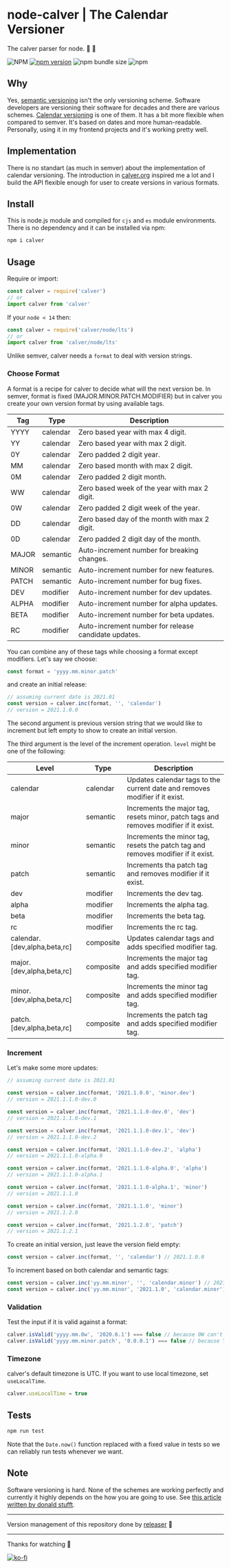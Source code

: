 # node-calver | The Calendar Versioner
The calver parser for node. 📆 🚀

![NPM](https://img.shields.io/npm/l/calver)
[![npm version](https://badge.fury.io/js/calver.svg)](https://badge.fury.io/js/calver)
![npm bundle size](https://img.shields.io/bundlephobia/min/calver)
![npm](https://img.shields.io/npm/dy/calver)

## Why
Yes, [semantic versioning](https://semver.org/) isn't the only versioning scheme. Software developers are versioning their software for decades and there are various schemes. [Calendar versioning](https://calver.org/) is one of them. It has a bit more flexible when compared to semver. It's based on dates and more human-readable. Personally, using it in my frontend projects and it's working pretty well.

## Implementation
There is no standart (as much in semver) about the implementation of calendar versioning. The introduction in [calver.org](https://calver.org/) inspired me a lot and I build the API flexible enough for user to create versions in various formats.

## Install
This is node.js module and compiled for `cjs` and `es` module environments. There is no dependency and it can be installed via npm:
```sh
npm i calver
```

## Usage
Require or import:
```js
const calver = require('calver')
// or
import calver from 'calver'
```
If your `node < 14` then:
```js
const calver = require('calver/node/lts')
// or
import calver from 'calver/node/lts'
```

Unlike semver, calver needs a `format` to deal with version strings. 

### Choose Format
A format is a recipe for calver to decide what will the next version be. In semver, format is fixed (MAJOR.MINOR.PATCH.MODIFIER) but in calver you create your own version format by using available tags.

| Tag       | Type      | Description |
| ---       | ---       | --- |
| YYYY      | calendar  | Zero based year with max 4 digit. |
| YY        | calendar  | Zero based year with max 2 digit. |
| 0Y        | calendar  | Zero padded 2 digit year. |
| MM        | calendar  | Zero based month with max 2 digit. |
| 0M        | calendar  | Zero padded 2 digit month. |
| WW        | calendar  | Zero based week of the year with max 2 digit. |
| 0W        | calendar  | Zero padded 2 digit week of the year. |
| DD        | calendar  | Zero based day of the month with max 2 digit. |
| 0D        | calendar  | Zero padded 2 digit day of the month. |
| MAJOR     | semantic  | Auto-increment number for breaking changes. |
| MINOR     | semantic  | Auto-increment number for new features. |
| PATCH     | semantic  | Auto-increment number for bug fixes. |
| DEV       | modifier  | Auto-increment number for dev updates. |
| ALPHA     | modifier  | Auto-increment number for alpha updates. |
| BETA      | modifier  | Auto-increment number for beta updates. |
| RC        | modifier  | Auto-increment number for release candidate updates. |

You can combine any of these tags while choosing a format except modifiers. Let's say we choose:
```js
const format = 'yyyy.mm.minor.patch'
```
and create an initial release:
```js
// assuming current date is 2021.01
const version = calver.inc(format, '', 'calendar')
// version = 2021.1.0.0
```
The second argument is previous version string that we would like to increment but left empty to show to create an initial version.

The third argument is the level of the increment operation. `level` might be one of the following:

| Level                         | Type      | Description |
| ---                           | ---       | --- |
| calendar                      | calendar  | Updates calendar tags to the current date and removes modifier if it exist. |
| major                         | semantic  | Increments the major tag, resets minor, patch tags and removes modifier if it exist. |
| minor                         | semantic  | Increments the minor tag, resets the patch tag and removes modifier if it exist. |
| patch                         | semantic  | Increments tha patch tag and removes modifier if it exist. |
| dev                           | modifier  | Increments the dev tag. |
| alpha                         | modifier  | Increments the alpha tag. |
| beta                          | modifier  | Increments the beta tag. |
| rc                            | modifier  | Increments the rc tag. |
| calendar.[dev,alpha,beta,rc]  | composite | Updates calendar tags and adds specified modifier tag. |
| major.[dev,alpha,beta,rc]     | composite | Increments the major tag and adds specified modifier tag. |
| minor.[dev,alpha,beta,rc]     | composite | Increments the minor tag and adds specified modifier tag. |
| patch.[dev,alpha,beta,rc]     | composite | Increments the patch tag and adds specified modifier tag. |

### Increment
Let's make some more updates:
```js
// assuming current date is 2021.01

const version = calver.inc(format, '2021.1.0.0', 'minor.dev')
// version = 2021.1.1.0-dev.0

const version = calver.inc(format, '2021.1.1.0-dev.0', 'dev')
// version = 2021.1.1.0-dev.1

const version = calver.inc(format, '2021.1.1.0-dev.1', 'dev')
// version = 2021.1.1.0-dev.2

const version = calver.inc(format, '2021.1.1.0-dev.2', 'alpha')
// version = 2021.1.1.0-alpha.0

const version = calver.inc(format, '2021.1.1.0-alpha.0', 'alpha')
// version = 2021.1.1.0-alpha.1

const version = calver.inc(format, '2021.1.1.0-alpha.1', 'minor')
// version = 2021.1.1.0

const version = calver.inc(format, '2021.1.1.0', 'minor')
// version = 2021.1.2.0

const version = calver.inc(format, '2021.1.2.0', 'patch')
// version = 2021.1.2.1
```

To create an initial version, just leave the version field empty:
```js
const version = calver.inc(format, '', 'calendar') // 2021.1.0.0
```

To increment based on both calendar and semantic tags:
```js
const version = calver.inc('yy.mm.minor', '', 'calendar.minor') // 2021.1.0
const version = calver.inc('yy.mm.minor', '2021.1.0', 'calendar.minor') // 2021.1.1
```

### Validation
Test the input if it is valid against a format:
```js
calver.isValid('yyyy.mm.0w', '2020.6.1') === false // because 0W can't be "1", it should be "01"
calver.isValid('yyyy.mm.minor.patch', '0.0.0.1') === false // because YYYY and MM can't be "0"
```

### Timezone
calver's default timezone is UTC. If you want to use local timezone, set `useLocalTime`.
```js
calver.useLocalTime = true
```

## Tests
```js
npm run test
```
Note that the `Date.now()` function replaced with a fixed value in tests so we can reliably run tests whenever we want.

## Note
Software versioning is hard. None of the schemes are working perfectly and currently it highly depends on the how you are going to use. See [this article written by donald stufft](https://caremad.io/posts/2016/02/versioning-software/).

---

Version management of this repository done by [releaser](https://github.com/muratgozel/node-releaser) 🚀

---

Thanks for watching 🐬

[![ko-fi](https://www.ko-fi.com/img/githubbutton_sm.svg)](https://ko-fi.com/F1F1RFO7)
